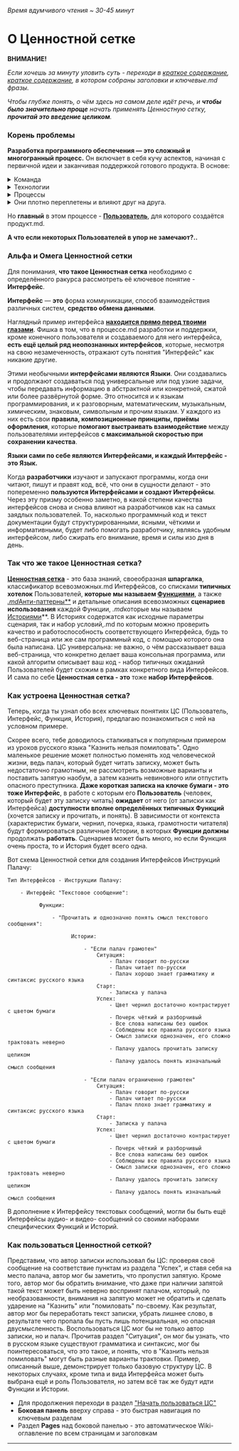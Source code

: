 _Время вдумчивого чтения ~ 30-45 минут_

# О Ценностной сетке

**ВНИМАНИЕ!**

_Если хочешь за минуту уловить суть - переходи в [краткое содержание](Тезисно.md), [краткое содержание](../Тезисно.md), в котором собраны заголовки и ключевые.md фразы._

_Чтобы глубже понять, о чём здесь на самом деле идёт речь, и  **чтобы было значительно проще** начать применять Ценностную сетку, **прочитай это введение целиком**._

### Корень проблемы

**Разработка программного обеспечения — это сложный и многогранный процесс.** Он включает в себя кучу аспектов, начиная с первичной идеи и заканчивая поддержкой готового продукта. В основе: <details><summary>Команда</summary>Взаимодействие между разработчиками, тестировщиками, тимлидами и многими другими специалистами определяет, насколько успешно и гармонично будет идти работа. Умение внимательно слушать и эффективно делиться информацией, сотрудничать и решать проблемы в команде — важнейшая часть успешной разработки.</details><details><summary>Технологии</summary>Это языки программирования, библиотеки, фреймворки, всевозможные инструменты автоматизации и прочая инфраструктура. Правильный выбор технологий влияет на скорость разработки, стабильность, безопасность и масштабируемость ПО.</details><details><summary>Процессы</summary>Это различные подходы и методологии, которые помогают организовать работу команды, эффективно использовать ресурсы, минимизировать ошибки и быстрее адаптироваться к изменениям.</details><details><summary>Они плотно переплетены и влияют друг на друга.</summary>Технологии задают возможности и ограничения для процессов, процессы обеспечивают структуру и порядок работы людей, а люди, в свою очередь, принимают решения о выборе технологий и реализации процессов. Например, даже самые современные технологии могут быть неэффективны без чётко настроенных процессов и вовлечённой команды. Точно так же неправильные процессы или недостаток компетенций могут свести на нет потенциал технологий.</details>

Но **главный** в этом процессе - [**Пользователь**](Пользователь.md), для которого создаётся продукт.md.

**А что если некоторых Пользователей в упор не замечают?..**

### Альфа и Омега Ценностной сетки

Для понимания,  **что такое Ценностная сетка** необходимо с определённого ракурса рассмотреть её ключевое понятие - **Интерфейс**.

**Интерфейс** — **это** форма коммуникации, способ взаимодействия различных систем, **средство обмена данными**.

Наглядный пример интерфейса [**находится прямо перед твоими глазами**](Интерфейс.md). Фишка в том, что в процессе.md разработки и поддержки, кроме конечного пользователя и создаваемого для него интерфейса, **есть ещё целый ряд неопознанных интерфейсов**, которые, несмотря на свою незамеченность, отражают суть понятия "Интерфейс" как никакие другие.

Этими необычными **интерфейсами являются Языки**. Они создавались и продолжают создаваться под универсальные или под узкие задачи, чтобы передавать информацию в абстрактной или конкретной, сжатой или более развёрнутой форме. Это относится и к языкам программирования, и к разговорным, математическим, музыкальным, химическим, знаковым, символьным и прочим языкам. У каждого из них есть свои **правила, композиционные принципы, приёмы оформления**, которые **помогают выстраивать взаимодействие** между пользователями интерфейсов **с максимальной скоростью при сохранении качества**.

**Языки сами по себе являются Интерфейсами, и каждый Интерфейс - это Язык.**

Когда **разработчики** изучают и запускают программы, когда они читают, пишут и правят код, всё, что они в сущности делают - это попеременно **пользуются Интерфейсами и создают Интерфейсы**. Через эту призму особенно заметно, в какой степени качества интерфейсов снова и снова влияют на разработчиков как на самых заядлых пользователей. То, насколько программный код и текст документации будут структурированными, ясными, чёткими и информативными, будет либо помогать разработчику, являясь удобным интерфейсом, либо сжирать его внимание, время и силы изо дня в день.

### Так что же такое Ценностная сетка?

[**Ценностная сетка**](Ценностная%20сетка.md) - это база знаний, своеобразная **шпаргалка**, классификатор всевозможных.md Интерфейсов, со списками **типичных хотелок** Пользователей, **которые мы называем [Функциями](Функция.md)**, а также [*.md*Анти-паттерны**](Анти-паттерн.md) и детальные описания всевозможных **сценариев использования** каждой Функции, *.md*которые мы называем [Историями](История.md)**. В Историях содержатся как исходные параметры сценария, так и набор условий,.md по которым можно проверить качество и работоспособность соответствующего Интерфейса, будь то веб-страница или же сам программный код, с помощью которого она была написана. ЦС универсальна: не важно, о чём рассказывает ваша веб-страница, что конкретно делает ваша консольная программа, или какой алгоритм описывает ваш код - набор типичных ожиданий Пользователей будет схожим в рамках конкретного вида Интерфейсов. И сама по себе **Ценностная сетка - это** тоже **набор Интерфейсов**.


### Как устроена Ценностная сетка?

Теперь, когда ты узнал обо всех ключевых понятиях ЦС (Пользователь, Интерфейс, Функция, История), предлагаю познакомиться с ней на условном примере.

Скорее всего, тебе доводилось сталкиваться к популярным примером из уроков русского языка "Казнить нельзя помиловать". Одно маленькое решение может полностью поменять ход человеческой жизни, ведь палач, который будет читать записку, может быть недостаточно грамотным, не рассмотреть возможные варианты и поставить запятую наобум, а затем казнить невиновного или отпустить опасного преступника. **Даже короткая записка на клочке бумаги - это тоже Интерфейс**, в работе с которым его **Пользователь** (человек, который будет эту записку читать) **ожидает** от него (от записки как Интерфейса) **доступности вполне определённых типичных Функций** (хочется записку и прочитать, и понять). В зависимости от контекста (характеристик бумаги, чернил, почерка, языка, грамотности читателя) будут формироваться различные Истории, в которых **Функции должны** продолжать **работать**. Сценариев может быть много, но если Функция очень проста, то и История будет всего одна.

Вот схема Ценностной сетки для создания Интерфейсов Инструкций Палачу:
```
Тип Интерфейсов - Инструкции Палачу:
```
```
    - Интерфейс "Текстовое сообщение":
```
```
          Функции:
```
```
              - "Прочитать и однозначно понять смысл текстового сообщения":
```
```
                    Истории:
```
```
                        - "Если палач грамотен"
                            Ситуация:
                                - Палач говорит по-русски
                                - Палач читает по-русски
                                - Палач хорошо знает грамматику и синтаксис русского языка
                            Старт:
                                - Записка у палача
                            Успех:
                                - Цвет чернил достаточно контрастирует с цветом бумаги
                                - Почерк чёткий и разборчивый
                                - Все слова написаны без ошибок
                                - Соблюдены все правила русского языка
                                - Смысл записки однозначен, его сложно трактовать неверно
                                - Палачу удалось прочитать записку целиком
                                - Палачу удалось понять изначальный смысл сообщения
```
```
                        - "Если палач ограниченно грамотен"
                            Ситуация:
                                - Палач говорит по-русски
                                - Палач читает по-русски
                                - Палач плохо знает грамматику и синтаксис русского языка
                            Старт:
                                - Записка у палача
                            Успех:
                                - Цвет чернил достаточно контрастирует с цветом бумаги
                                - Почерк чёткий и разборчивый
                                - Все слова написаны без ошибок
                                - Соблюдены все правила русского языка
                                - Смысл записки однозначен, его сложно трактовать неверно
                                - Палачу удалось прочитать записку целиком
                                - Палачу удалось понять изначальный смысл сообщения
```

В дополнение к Интерфейсу текстовых сообщений, могли бы быть ещё Интерфейсы аудио- и видео- сообщений со своими наборами специфических Функций и Историй.

### Как пользоваться Ценностной сеткой?

Представим, что автор записки использовал бы ЦС: проверяя своё сообщение на соответствие пунктам из раздела "Успех", и ставя себя на место палача, автор мог бы заметить, что пропустил запятую. Кроме того, автор мог бы обратить внимание, что даже при наличии запятой такой текст может быть неверно воспринят палачом, который, по необразованности, внимания на запятую может не обратить и сделать ударение на "Казнить" или "помиловать" по-своему. Как результат, автор мог бы переработать текст записки, убрать лишнее слово, в результате чего пропала бы пусть лишь потенциальная, но опасная двусмысленность. Воспользоваться ЦС мог бы не только автор записки, но и палач. Прочитав раздел "Ситуация", он мог бы узнать, что в русском языке существуют грамматика и синтаксис, мог бы поинтересоваться, что это такое, и понять, что в "Казнить нельзя помиловать" могут быть разные варианты трактовки. Пример, описанный выше, демонстрирует только базовую структуру ЦС. В некоторых случаях, кроме типа и вида Интерфейса может быть выбрана ещё и роль Пользователя, но затем всё так же будут идти Функции и Истории.

- Для продолжения переходи в раздел ["Начать пользоваться ЦС"](../Алгоритм%20применения.md)
- **Боковая панель** вверху справа - это быстрая навигация по ключевым разделам
- Раздел **Pages** над боковой панелью - это автоматическое Wiki-оглавление по всем страницам и заголовкам

***
